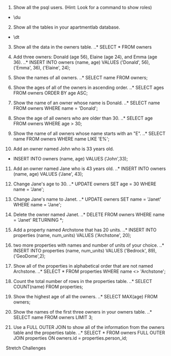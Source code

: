 
1. Show all the psql users. (Hint: Look for a command to show roles)
* \du

2. Show all the tables in your apartmentlab database.
* \dt

3. Show all the data in the owners table.
..* SELECT * FROM owners

4. Add three owners: Donald (age 56), Elaine (age 24), and Emma (age 36).
..* INSERT INTO owners (name, age) VALUES ('Donald', 56), ('Emma', 36), ('Elaine', 24);

5. Show the names of all owners.
..* SELECT name FROM owners;

6. Show the ages of all of the owners in ascending order.
..* SELECT ages FROM owners ORDER BY age ASC;

7. Show the name of an owner whose name is Donald.
..* SELECT name FROM owners WHERE name = 'Donald';

8. Show the age of all owners who are older than 30.
..* SELECT age FROM owners WHERE age > 30;

9. Show the name of all owners whose name starts with an "E".
..* SELECT name FROM owners WHERE name LIKE 'E%';

10. Add an owner named John who is 33 years old.
* INSERT INTO owners (name, age) VALUES ('John',33);

11. Add an owner named Jane who is 43 years old.
..* INSERT INTO owners (name, age) VALUES ('Jane', 43);

12. Change Jane's age to 30.
..* UPDATE owners SET age = 30 WHERE name = 'Jane';

13. Change Jane's name to Janet.
..* UPDATE owners SET name = 'Janet' WHERE name = 'Jane';

14. Delete the owner named Janet.
..* DELETE FROM owners WHERE name = 'Janet' RETURNING *;

15. Add a property named Archstone that has 20 units.
..* INSERT INTO properties (name, num_units) VALUES ('Archstone', 20);

16. two more properties with names and number of units of your choice.
..* INSERT INTO properties (name, num_units) VALUES ('Bedrock', 89), ('GeoDome',2);

17. Show all of the properties in alphabetical order that are not named Archstone.
..* SELECT * FROM properties WHERE name <> 'Archstone';

18. Count the total number of rows in the properties table.
..* SELECT COUNT(name) FROM properties;

19. Show the highest age of all the owners.
..* SELECT MAX(age) FROM owners;

20. Show the names of the first three owners in your owners table.
..* SELECT name FROM owners LIMIT 3;

21. Use a FULL OUTER JOIN to show all of the information from the owners table and the properties table.
..* SELECT * FROM owners FULL OUTER JOIN properties ON owners.id = properties.person_id;

Stretch Challenges





